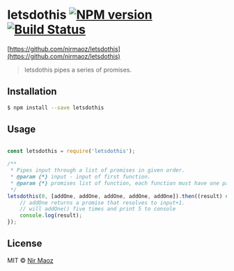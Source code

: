 # letsdothis [![NPM version](https://badge.fury.io/js/letsdothis.svg)](https://npmjs.org/package/letsdothis) [![Build Status](https://travis-ci.org/Nir%20Maoz/letsdothis.svg?branch=master)](https://travis-ci.org/Nir%20Maoz/letsdothis)

[https://github.com/nirmaoz/letsdothis](https://github.com/nirmaoz/letsdothis)

> letsdothis pipes a series of promises.

## Installation

```sh
$ npm install --save letsdothis
```

## Usage

```js

const letsdothis = require('letsdothis');

/**
 * Pipes input through a list of promises in given order.
 * @param {*} input - input of first function.
 * @param {*} promises list of function, each function must have one parameter and return a promise.
 */
letsdothis(0, [addOne, addOne, addOne, addOne, addOne]).then((result) => {
    // addOne returns a promise that resolves to input+1.
    // will addOne() five times and print 5 to console
    console.log(result);
});
```

## License

MIT © [Nir Maoz](https://github.com/nirmaoz/letsdothis)
